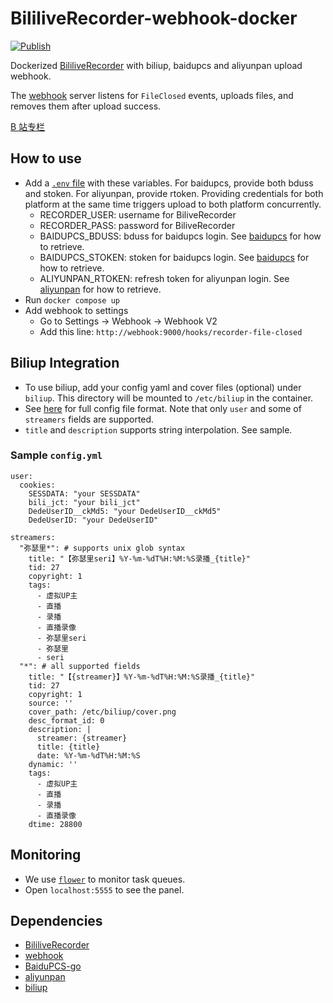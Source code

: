 # BililiveRecorder-webhook-docker

[![Publish](https://github.com/puzzlemoondev/BililiveRecorder-webhook-docker/actions/workflows/publish.yml/badge.svg)](https://github.com/puzzlemoondev/BililiveRecorder-webhook-docker/actions/workflows/publish.yml)

Dockerized [BililiveRecorder](https://github.com/BililiveRecorder/BililiveRecorder) with biliup, baidupcs and aliyunpan upload webhook.

The [webhook](https://github.com/adnanh/webhook) server listens for `FileClosed` events, uploads files, and removes them after upload success.

[B 站专栏](https://www.bilibili.com/read/cv21367565)

## How to use

- Add a [`.env` file](https://docs.docker.com/compose/environment-variables/#the-env-file) with these variables. For baidupcs, provide both bduss and stoken. For aliyunpan, provide rtoken. Providing credentials for both platform at the same time triggers upload to both platform concurrently.
  - RECORDER_USER: username for BiliveRecorder
  - RECORDER_PASS: password for BiliveRecorder
  - BAIDUPCS_BDUSS: bduss for baidupcs login. See [baidupcs](https://github.com/qjfoidnh/BaiduPCS-Go#%E7%99%BB%E5%BD%95%E7%99%BE%E5%BA%A6%E5%B8%90%E5%8F%B7) for how to retrieve.
  - BAIDUPCS_STOKEN: stoken for baidupcs login. See [baidupcs](https://github.com/qjfoidnh/BaiduPCS-Go#%E7%99%BB%E5%BD%95%E7%99%BE%E5%BA%A6%E5%B8%90%E5%8F%B7) for how to retrieve.
  - ALIYUNPAN_RTOKEN: refresh token for aliyunpan login. See [aliyunpan](https://github.com/tickstep/aliyunpan#%E5%A6%82%E4%BD%95%E8%8E%B7%E5%8F%96RefreshToken) for how to retrieve.
- Run `docker compose up`
- Add webhook to settings
  - Go to Settings -> Webhook -> Webhook V2
  - Add this line: `http://webhook:9000/hooks/recorder-file-closed`

## Biliup Integration

- To use biliup, add your config yaml and cover files (optional) under `biliup`. This directory will be mounted to `/etc/biliup` in the container.
- See [here](https://biliup.github.io/biliup/Guide.html#%E5%AE%8C%E6%95%B4%E9%85%8D%E7%BD%AE%E6%96%87%E4%BB%B6%E7%A4%BA%E4%BE%8B) for full config file format. Note that only `user` and some of `streamers` fields are supported.
- `title` and `description` supports string interpolation. See sample.

### Sample `config.yml`

```
user:
  cookies:
    SESSDATA: "your SESSDATA"
    bili_jct: "your bili_jct"
    DedeUserID__ckMd5: "your DedeUserID__ckMd5"
    DedeUserID: "your DedeUserID"

streamers:
  "弥瑟里*": # supports unix glob syntax
    title: "【弥瑟里seri】%Y-%m-%dT%H:%M:%S录播_{title}"
    tid: 27
    copyright: 1
    tags:
      - 虚拟UP主
      - 直播
      - 录播
      - 直播录像
      - 弥瑟里seri
      - 弥瑟里
      - seri
  "*": # all supported fields
    title: "【{streamer}】%Y-%m-%dT%H:%M:%S录播_{title}"
    tid: 27
    copyright: 1
    source: ''
    cover_path: /etc/biliup/cover.png
    desc_format_id: 0
    description: |
      streamer: {streamer}
      title: {title}
      date: %Y-%m-%dT%H:%M:%S
    dynamic: ''
    tags:
      - 虚拟UP主
      - 直播
      - 录播
      - 直播录像
    dtime: 28800
```

## Monitoring

- We use [`flower`](https://github.com/mher/flower) to monitor task queues.
- Open `localhost:5555` to see the panel.

## Dependencies

- [BililiveRecorder](https://github.com/BililiveRecorder/BililiveRecorder)
- [webhook](https://github.com/adnanh/webhook)
- [BaiduPCS-go](https://github.com/qjfoidnh/BaiduPCS-Go)
- [aliyunpan](https://github.com/tickstep/aliyunpan)
- [biliup](https://github.com/biliup/biliup)

